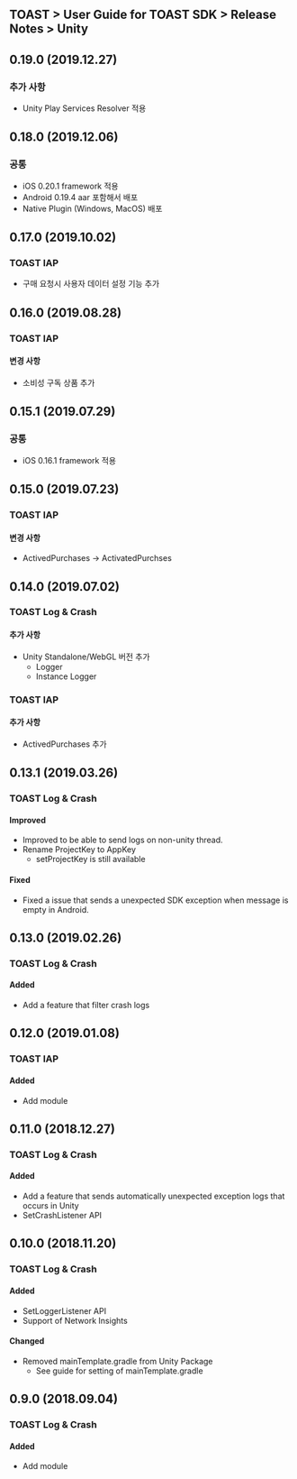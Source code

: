 ## TOAST > User Guide for TOAST SDK > Release Notes > Unity

## 0.19.0 (2019.12.27)

### 추가 사항

* Unity Play Services Resolver 적용

## 0.18.0 (2019.12.06)

### 공통

* iOS 0.20.1 framework 적용
* Android 0.19.4 aar 포함해서 배포
* Native Plugin (Windows, MacOS) 배포

## 0.17.0 (2019.10.02)

### TOAST IAP

* 구매 요청시 사용자 데이터 설정 기능 추가

## 0.16.0 (2019.08.28)

### TOAST IAP

#### 변경 사항

* 소비성 구독 상품 추가

## 0.15.1 (2019.07.29)

### 공통

* iOS 0.16.1 framework 적용

## 0.15.0 (2019.07.23)

### TOAST IAP

#### 변경 사항

* ActivedPurchases -> ActivatedPurchses
    
## 0.14.0 (2019.07.02)

### TOAST Log & Crash

#### 추가 사항

* Unity Standalone/WebGL 버전 추가
    * Logger
    * Instance Logger

### TOAST IAP

#### 추가 사항

* ActivedPurchases 추가

## 0.13.1 (2019.03.26)

### TOAST Log & Crash

#### Improved

* Improved to be able to send logs on non-unity thread.
* Rename ProjectKey to AppKey
    * setProjectKey is still available

#### Fixed

* Fixed a issue that sends a unexpected SDK exception when message is empty in Android.

## 0.13.0 (2019.02.26)

### TOAST Log & Crash

#### Added

* Add a feature that filter crash logs

## 0.12.0 (2019.01.08)

### TOAST IAP

#### Added

* Add module

## 0.11.0 (2018.12.27)

### TOAST Log & Crash

#### Added

* Add a feature that sends automatically unexpected exception logs that occurs in Unity 
* SetCrashListener API

## 0.10.0 (2018.11.20)

### TOAST Log & Crash

#### Added

* SetLoggerListener API 
* Support of Network Insights  

#### Changed 

* Removed mainTemplate.gradle from Unity Package 
    * See guide for setting of mainTemplate.gradle 

## 0.9.0 (2018.09.04)

### TOAST Log & Crash

#### Added

* Add module